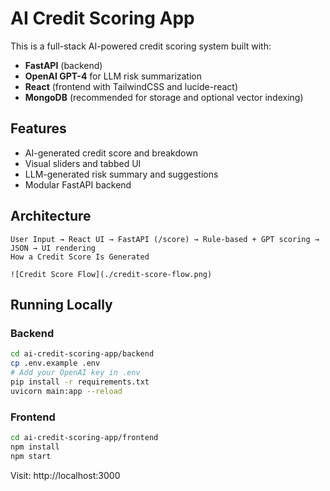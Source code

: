 
# AI Credit Scoring App

This is a full-stack AI-powered credit scoring system built with:
- **FastAPI** (backend)
- **OpenAI GPT-4** for LLM risk summarization
- **React** (frontend with TailwindCSS and lucide-react)
- **MongoDB** (recommended for storage and optional vector indexing)

## Features

- AI-generated credit score and breakdown
- Visual sliders and tabbed UI
- LLM-generated risk summary and suggestions
- Modular FastAPI backend

## Architecture

```
User Input → React UI → FastAPI (/score) → Rule-based + GPT scoring → JSON → UI rendering
How a Credit Score Is Generated

![Credit Score Flow](./credit-score-flow.png)

```

## Running Locally

### Backend
```bash
cd ai-credit-scoring-app/backend
cp .env.example .env
# Add your OpenAI key in .env
pip install -r requirements.txt
uvicorn main:app --reload
```

### Frontend
```bash
cd ai-credit-scoring-app/frontend
npm install
npm start
```

Visit: http://localhost:3000

